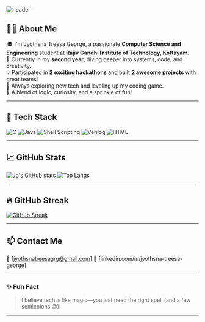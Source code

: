 <!-- Banner (optional) -->
<img src="https://capsule-render.vercel.app/api?type=waving&color=0:ee9ca7,100:ffdde1&height=200&section=header&text=Hi%20there!%20I'm%20Jyothsna%20Treesa%20George%20👋&fontSize=40&fontAlign=center&animation=fadeIn" alt="header"/>

## 👩‍💻 About Me

🎓 I'm Jyothsna Treesa George, a passionate **Computer Science and Engineering** student at **Rajiv Gandhi Institute of Technology, Kottayam**.  
🚀 Currently in my **second year**, diving deeper into systems, code, and creativity.  
💡 Participated in **2 exciting hackathons** and built **2 awesome projects** with great teams!  
🌱 Always exploring new tech and leveling up my coding game.  
🌟 A blend of logic, curiosity, and a sprinkle of fun!

---

## 💼 Tech Stack

![C](https://img.shields.io/badge/C-00599C?style=for-the-badge&logo=c&logoColor=white)
![Java](https://img.shields.io/badge/Java-007396?style=for-the-badge&logo=java&logoColor=white)
![Shell Scripting](https://img.shields.io/badge/Shell-121011?style=for-the-badge&logo=gnu-bash&logoColor=white)
![Verilog](https://img.shields.io/badge/Verilog-FFB61A?style=for-the-badge&logo=verilog&logoColor=black)
![HTML](https://img.shields.io/badge/HTML5-E34F26?style=for-the-badge&logo=html5&logoColor=white)

---

## 📈 GitHub Stats

![Jo's GitHub stats](https://github-readme-stats.vercel.app/api?username=jyothsnatreesageorge&show_icons=true&theme=tokyonight)
[![Top Langs](https://github-readme-stats.vercel.app/api/top-langs/?username=jyothsnatreesageorge&layout=compact&theme=tokyonight)](https://github.com/jyothsnatreesageorge)

---

## 🔥 GitHub Streak

[![GitHub Streak](https://streak-stats.demolab.com/?user=jyothsnatreesageorge&theme=gruvbox&border_radius=5)](https://git.io/streak-stats)

---

## 📫 Contact Me

💌 [jyothsnatreesagrg@gmail.com]
🔗 [linkedin.com/in/jyothsna-treesa-george]

---

### ✨ Fun Fact

> I believe tech is like magic—you just need the right spell (and a few semicolons 😉)!

---

<!-- Footer or Badge 
<p align="center">
  <img src="https://readme-typing-svg.herokuapp.com?font=Fira+Code&duration=3000&pause=1000&color=F78DA7&center=true&vCenter=true&multiline=true&width=435&lines=Thanks+for+visiting!+Have+a+great+day!+💻🌸" alt="Typing SVG" />
</p>-->

<!---
- 👋 Hi, I’m Jyothsna Treesa George
- 👀 I’m interested in Computer Science and Engineering
- 🌱 I’m currently learning C language
- 💞️ I’m looking to collaborate on ...
- 📫 How to reach me: jyothsnatreesagrg@gmail.com
- 😄 Pronouns: She/her
- ⚡ Fun fact: You can call me Jo
--->
<!---
jyothsnatreesageorge/jyothsnatreesageorge is a ✨ special ✨ repository because its `README.md` (this file) appears on your GitHub profile.
You can click the Preview link to take a look at your changes.
--->
